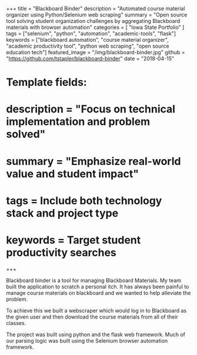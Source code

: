 +++
title = "Blackboard Binder" 
description = "Automated course material organizer using Python/Selenium web scraping" 
summary = "Open source tool solving student organization challenges by aggregating Blackboard materials with browser automation"
categories = [ "Iowa State Portfolio" ] 
tags = ["selenium", "python", "automation", "academic-tools", "flask"] 
keywords = ["blackboard automation", "course material organizer", "academic productivity tool", "python web scraping", "open source education tech"]
featured_image = "/img/blackboard-binder.jpg"
github = "https://github.com/tstapler/blackboard-binder"
date = "2018-04-15"

# Template fields: 
# description = "Focus on technical implementation and problem solved"
# summary = "Emphasize real-world value and student impact"
# tags = Include both technology stack and project type
# keywords = Target student productivity searches
+++


Blackboard binder is a tool for managing Blackboard Materials. My team built the application to scratch a personal itch. It has always been painful to manage course materials on blackboard and we wanted to help alleviate the problem. 

To achieve this we built a webscraper which would log in to Blackboard as the given user and then download the course materials from all of their classes.

The project was built using python and the flask web framework. Much of our parsing logic was built using the Selenium browser automation framework.
